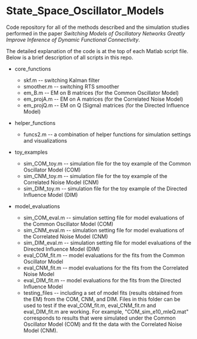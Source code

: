 # State_Space_Oscillator_Models

Code repository for all of the methods described and the simulation studies performed in the paper *Switching Models of Oscillatory Networks Greatly Improve Inference of Dynamic Functional Connectivity*.

The detailed explanation of the code is at the top of each Matlab script file. Below is a brief description of all scripts in this repo.

* core_functions
  * skf.m -- switching Kalman filter
  * smoother.m -- switching RTS smoother
  * em_B.m -- EM on B matrices (for the Common Oscillator Model)
  * em_projA.m -- EM on A matrices (for the Correlated Noise Model)
  * em_projQ.m -- EM on Q (Sigma) matrices (for the Directed Influence Model)

* helper_functions
  * funcs2.m -- a combination of helper functions for simulation settings and visualizations
    
* toy_examples
  * sim_COM_toy.m -- simulation file for the toy example of the Common Oscillator Model (COM)
  * sim_CNM_toy.m -- simulation file for the toy example of the Correlated Noise Model (CNM)
  * sim_DIM_toy.m -- simulation file for the toy example of the Directed Influence Model (DIM)

* model_evaluations
  * sim_COM_eval.m -- simulation setting file for model evaluations of the Common Oscillator Model (COM)
  * sim_CNM_eval.m -- simulation setting file for model evaluations of the Correlated Noise Model (CNM)
  * sim_DIM_eval.m -- simulation setting file for model evaluations of the Directed Influence Model (DIM)
  * eval_COM_fit.m -- model evaluations for the fits from the Common Oscillator Model
  * eval_CNM_fit.m -- model evaluations for the fits from the Correlated Noise Model
  * eval_DIM_fit.m -- model evaluations for the fits from the Directed Influence Model
  * testing_files -- including a set of model fits (results obtained from the EM) from the COM, CNM, and DIM. Files in this folder can be used to test if the eval_COM_fit.m, eval_CNM_fit.m and eval_DIM_fit.m are working. For example, "COM_sim_e10_mleQ.mat" corresponds to results that were simulated under the Common Oscillator Model (COM) and fit the data with the Correlated Noise Model (CNM).

